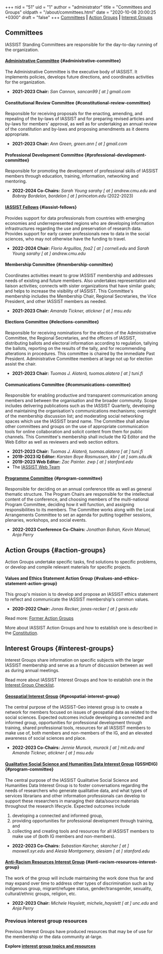 +++
nid = "51"
uid = "1"
author = "administrator"
title = "Committees and Groups"
oldpath = "/about/committees.html"
date = "2020-10-08 20:00:25 +0300"
draft = "false"
+++
[Committees](#committees) **|** [Action Groups](#action-groups) **|** [Interest Groups](#interest-groups)

## Committees

IASSIST Standing Committees are responsible for the day-to-day running of the organization. 

#### [Administrative Committee](/about/officials) {#administrative-committee}
The Administrative Committee is the executive body of IASSIST. It implements policies, develops future directions, and coordinates activities for the organization.	
- **2021-2023 Chair:** *San Cannon, sancan99 [ at ] gmail.com*

#### Constitutional Review Committee {#constitutional-review-committee}
Responsible for receiving proposals for the enacting, amending, and repealing of the by-laws of IASSIST and for preparing revised articles and by-laws for members' approval, as well as for undertaking an annual review of the constitution and by-laws and proposing amendments as it deems appropriate.
- **2021-2023 Chair:** *Ann Green, green.ann [ at ] gmail.com*

#### Professional Development Committee {#professional-development-committee}
Responsible for promoting the development of professional skills of
    IASSIST members through education, training, information, networking and mentoring.    
- **2022-2024 Co-Chairs:** *Sarah Young sarahy [ at ] andrew.cmu.edu* and *Bobray Bordelon, bordelon [ at ] princeton.edu* (2022-2023)

#### [IASSIST Fellows](/about/fellows-program) {#iassist-fellows}
Provides support for data professionals from countries with emerging economies and underrepresented regions who are developing information infrastructures regarding the use and preservation of research data. Provides support for early career professionals new to data in the social sciences, who may not otherwise have the funding to travel.
- **2022-2024 Chair:** *Florio Arguillas, foa2 [ at ] cornell.edu* and *Sarah Young sarahy [ at ] andrew.cmu.edu*

#### Membership Committee {#membership-committee}
Coordinates activities meant to grow IASSIST membership and addresses needs of existing and future members. Also undertakes representation and liaison activities; connects with sister organizations that have similar goals; and helps to increase the visibility of IASSIST. This Committee's membership includes the Membership Chair, Regional Secretaries, the Vice President, and other IASSIST members as needed.   
- **2021-2023 Chair:** *Amanda Tickner, atickner [ at ] msu.edu*

#### Elections Committee {#elections-committee}
Responsible for receiving nominations for the election of the Administrative Committee, the Regional Secretaries, and the officers of IASSIST, distributing ballots and electoral information according to regulation, tallying the ballots, reporting on the results of the tally, and for recommending alterations in procedures. This committee is chaired by the immediate Past President. Administrative Committee members at large not up for election assist the chair. 
- **2021-2023 Chair:** *Tuomas J. Alaterä, tuomas.alatera [ at ] tuni.fi*

#### Communications Committee {#communications-committee}
Responsible for enabling productive and transparent communication among members and between the organisation and the broader community. Scope includes delivering publications such as the IASSIST Quarterly, developing and maintaining the organisation's communications mechanisms; oversight of the membership discussion list; and moderating social networking spaces which use the IASSIST brand name. The Committee shall advise other committees and groups on the use of appropriate communication tools for online collaboration and solicit content from them for public channels. This Committee's membership shall include the IQ Editor and the Web Editor as well as reviewers and web section editors. 

- **2021-2023 Chair:** *Tuomas J. Alaterä, tuomas.alatera [ at ] tuni.fi*
- **2019-2023 IQ Editor:** *Karsten Boye Rasmussen, kbr [ at ] sam.sdu.dk*
- **2019-2023 Web Editor:** *Zac Painter. zwp [ at ] stanford.edu*
- The [IASSIST Web Team](/about/web-team)

#### [Programme Committee](/conferences/iassist2023/conference-committees) {#program-committee}
Responsible for deciding on an annual conference title as well as general thematic structure. The Program Chairs are responsible for the intellectual content of the conference, and choosing members of the multi-national Program Committee, deciding how it will function, and assigning responsibilities to its members. The Committee works along with the Local Arrangements Committee to set an agenda for putting together sessions, plenaries, workshops, and social events. 

- **2022-2023 Conference Co-Chairs:** *Jonathan Bohan, Kevin Manuel, Anja Perry*   


## Action Groups {#action-groups}

Action Groups undertake specific tasks, find solutions to specific problems, or develop and compile relevant materials for specific projects.

#### Values and Ethics Statement Action Group {#values-and-ethics-statement-action-group}
This group's mission is to develop and propose an IASSIST ethics statement to reflect and communicate the IASSIST membership's common values.

- **2020-2022 Chair:** *Jonas Recker, jonas-recker [ at ] gesis.edu*

Read more: [Former Action Groups](/about/former-action-groups) 

More about IASSIST Action Groups and how to establish one is described in the [Constitution](/about/iassist-constitution/#article12-4). 

## Interest Groups {#interest-groups}

Interest Groups share information on specific subjects with the larger IASSIST membership and serve as a forum of discussion between as well as during annual meetings. 

Read more about IASSIST Interest Groups and how to establish one in the [Interest Group Checklist](/about/all-about-interest-groups).

#### [Geospatial Interest Group](/community/geospatial-interest-group) {#geospatial-interest-group}
The central purpose of the IASSIST-Geo interest group is to create a network for members focused on issues of geospatial data as related to the social sciences. Expected outcomes include developing a connected and informed group, opportunities for professional development through training, shared professional tools, resources for all IASSIST members to make use of, both members and non-members of the IG, and an elevated awareness of social sciences and place. 

- **2022-2023 Co-Chairs:** *Jennie Murack, murack [ at ] mit.edu and Amanda Tickner, atickner [ at ] msu.edu*

#### [Qualitative Social Science and Humanities Data Interest Group](https://sites.google.com/uncg.edu/iassistqsshdig/home "OSSHDIG webiste") (QSSHDIG) {#program-committee} 
The central purpose of the IASSIST Qualitative Social Science and Humanities Data Interest Group is to foster conversations regarding the needs of researchers who generate qualitative data, and what types of services librarians and other information professionals can develop to support these researchers in managing their data/source materials throughout the research lifecycle. Expected outcomes include 	 
1. developing a connected and informed group, 
2. providing opportunities for professional development through training, and 
3. collecting and creating tools and resources for all IASSIST members to make use of (both IG members and non-members). 	 

- **2022-2023 Co-Chairs:** *Sebastian Karcher, skarcher [ at ] maxwell.syr.edu* and *Alesia Montgomery, alesiam [ at ] stanford.edu*

#### [Anti-Racism Resources Interest Group](/community/antiracism-resources) {#anti-racism-resources-interest-group}
The work of the group will include maintaining the work done thus far and may expand over time to address other types of discrimination such as by indigenous group, migrant/refugee status, gender/transgender, sexuality, cultural/ethnic groups, religion, etc.

- **2022-2023 Chair:** *Michele Hayslett, michele_hayslett [ at ] unc.edu* and *Anja Perry*

### Previous interest group resources

Previous Interest Groups have produced resources that may be of use for the membership or the data community at-large. 

**Explore [	interest group topics and resources](/community/previous-interest-groups)**



